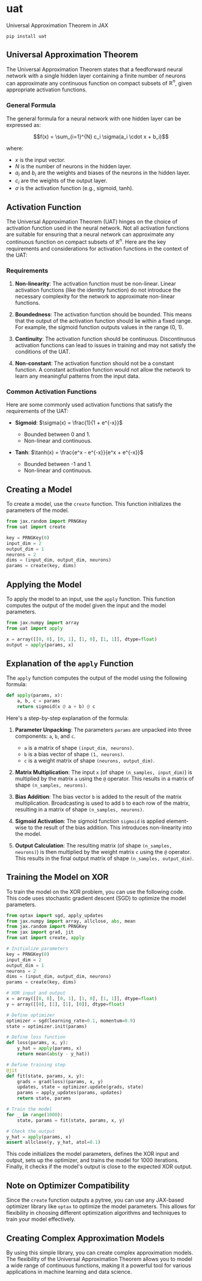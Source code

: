 # uat

Universal Approximation Theorem in JAX

```
pip install uat
```

## Universal Approximation Theorem

The Universal Approximation Theorem states that a feedforward neural network with a single hidden layer containing a finite number of neurons can approximate any continuous function on compact subsets of $\mathbb{R}^n$, given appropriate activation functions.

### General Formula

The general formula for a neural network with one hidden layer can be expressed as:

$$f(x) = \sum_{i=1}^{N} c_i \sigma(a_i \cdot x + b_i)$$

where:
- $x$ is the input vector.
- $N$ is the number of neurons in the hidden layer.
- $a_i$ and $b_i$ are the weights and biases of the neurons in the hidden layer.
- $c_i$ are the weights of the output layer.
- $\sigma$ is the activation function (e.g., sigmoid, tanh).

## Activation Function

The Universal Approximation Theorem (UAT) hinges on the choice of activation function used in the neural network. Not all activation functions are suitable for ensuring that a neural network can approximate any continuous function on compact subsets of $\mathbb{R}^n$. Here are the key requirements and considerations for activation functions in the context of the UAT:

### Requirements

1. **Non-linearity**: The activation function must be non-linear. Linear activation functions (like the identity function) do not introduce the necessary complexity for the network to approximate non-linear functions.

2. **Boundedness**: The activation function should be bounded. This means that the output of the activation function should lie within a fixed range. For example, the sigmoid function outputs values in the range (0, 1).

3. **Continuity**: The activation function should be continuous. Discontinuous activation functions can lead to issues in training and may not satisfy the conditions of the UAT.

4. **Non-constant**: The activation function should not be a constant function. A constant activation function would not allow the network to learn any meaningful patterns from the input data.

### Common Activation Functions

Here are some commonly used activation functions that satisfy the requirements of the UAT:

- **Sigmoid**: $\sigma(x) = \frac{1}{1 + e^{-x}}$
  - Bounded between 0 and 1.
  - Non-linear and continuous.
  
- **Tanh**: $\tanh(x) = \frac{e^x - e^{-x}}{e^x + e^{-x}}$
  - Bounded between -1 and 1.
  - Non-linear and continuous.

## Creating a Model

To create a model, use the `create` function. This function initializes the parameters of the model.

```python
from jax.random import PRNGKey
from uat import create

key = PRNGKey(0)
input_dim = 2
output_dim = 1
neurons = 2
dims = (input_dim, output_dim, neurons)
params = create(key, dims)
```

## Applying the Model

To apply the model to an input, use the `apply` function. This function computes the output of the model given the input and the model parameters.

```python
from jax.numpy import array
from uat import apply

x = array([[0, 0], [0, 1], [1, 0], [1, 1]], dtype=float)
output = apply(params, x)
```

## Explanation of the `apply` Function

The `apply` function computes the output of the model using the following formula:

```python
def apply(params, x):
    a, b, c = params
    return sigmoid(x @ a + b) @ c
```

Here's a step-by-step explanation of the formula:

1. **Parameter Unpacking**: The parameters `params` are unpacked into three components: `a`, `b`, and `c`.
   - `a` is a matrix of shape `(input_dim, neurons)`.
   - `b` is a bias vector of shape `(1, neurons)`.
   - `c` is a weight matrix of shape `(neurons, output_dim)`.

2. **Matrix Multiplication**: The input `x` (of shape `(n_samples, input_dim)`) is multiplied by the matrix `a` using the `@` operator. This results in a matrix of shape `(n_samples, neurons)`.

3. **Bias Addition**: The bias vector `b` is added to the result of the matrix multiplication. Broadcasting is used to add `b` to each row of the matrix, resulting in a matrix of shape `(n_samples, neurons)`.

4. **Sigmoid Activation**: The sigmoid function `sigmoid` is applied element-wise to the result of the bias addition. This introduces non-linearity into the model.

5. **Output Calculation**: The resulting matrix (of shape `(n_samples, neurons)`) is then multiplied by the weight matrix `c` using the `@` operator. This results in the final output matrix of shape `(n_samples, output_dim)`.

## Training the Model on XOR

To train the model on the XOR problem, you can use the following code. This code uses stochastic gradient descent (SGD) to optimize the model parameters.

```python
from optax import sgd, apply_updates
from jax.numpy import array, allclose, abs, mean
from jax.random import PRNGKey
from jax import grad, jit
from uat import create, apply

# Initialize parameters
key = PRNGKey(0)
input_dim = 2
output_dim = 1
neurons = 2
dims = (input_dim, output_dim, neurons)
params = create(key, dims)

# XOR input and output
x = array([[0, 0], [0, 1], [1, 0], [1, 1]], dtype=float)
y = array([[0], [1], [1], [0]], dtype=float)

# Define optimizer
optimizer = sgd(learning_rate=0.1, momentum=0.9)
state = optimizer.init(params)

# Define loss function
def loss(params, x, y):
    y_hat = apply(params, x)
    return mean(abs(y - y_hat))

# Define training step
@jit
def fit(state, params, x, y):
    grads = grad(loss)(params, x, y)
    updates, state = optimizer.update(grads, state)
    params = apply_updates(params, updates)
    return state, params

# Train the model
for _ in range(1000):
    state, params = fit(state, params, x, y)

# Check the output
y_hat = apply(params, x)
assert allclose(y, y_hat, atol=0.1)
```

This code initializes the model parameters, defines the XOR input and output, sets up the optimizer, and trains the model for 1000 iterations. Finally, it checks if the model's output is close to the expected XOR output.

## Note on Optimizer Compatibility

Since the `create` function outputs a pytree, you can use any JAX-based optimizer library like `optax` to optimize the model parameters. This allows for flexibility in choosing different optimization algorithms and techniques to train your model effectively.

## Creating Complex Approximation Models

By using this simple library, you can create complex approximation models. The flexibility of the Universal Approximation Theorem allows you to model a wide range of continuous functions, making it a powerful tool for various applications in machine learning and data science.
